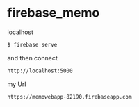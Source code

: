 # firebase_memo

localhost
```bash
$ firebase serve
```

and then connect

```bash
http://localhost:5000
```

my Url
```bash
https://memowebapp-82190.firebaseapp.com
```
